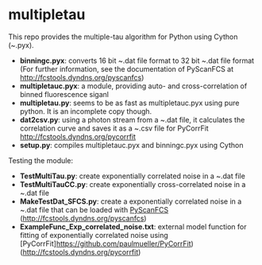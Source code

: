 multipletau
===========

This repo provides the multiple-tau algorithm for Python using Cython (~.pyx).

- **binningc.pyx**: converts 16 bit ~.dat file format to 32 bit ~.dat file format (For further information, see the documentation of PyScanFCS at http://fcstools.dyndns.org/pyscanfcs)
- **multipletauc.pyx**: a module, providing auto- and cross-correlation of binned fluorescence siganl
- **multipletau.py**: seems to be as fast as multipletauc.pyx using pure python. It is an incomplete copy though.
- **dat2csv.py**: using a photon stream from a ~.dat file, it calculates the correlation curve and saves it as a ~.csv file for PyCorrFit http://fcstools.dyndns.org/pycorrfit
- **setup.py**: compiles multipletauc.pyx and binningc.pyx using Cython

Testing the module:
- **TestMultiTau.py**: create exponentially correlated noise in a ~.dat file
- **TestMultiTauCC.py**: create exponentially cross-correlated noise in a ~.dat file
- **MakeTestDat_SFCS.py**: create a exponentially correlated noise in a ~.dat file that can be loaded with [PyScanFCS](https://github.com/paulmueller/PyScanFCS) (http://fcstools.dyndns.org/pyscanfcs)
- **ExampleFunc_Exp_correlated_noise.txt**: external model function for fitting of exponentially correlated noise using [PyCorrFit]https://github.com/paulmueller/PyCorrFit) (http://fcstools.dyndns.org/pycorrfit)
